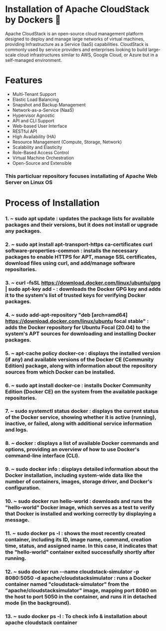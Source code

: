 # Installation of Apache CloudStack by Dockers 🐳

Apache CloudStack is an open-source cloud management platform designed to deploy and manage large networks of virtual machines, providing Infrastructure as a Service (IaaS) capabilities. CloudStack is commonly used by service providers and enterprises looking to build large-scale cloud infrastructures similar to AWS, Google Cloud, or Azure but in a self-managed environment.

# Features
<ul> 
     <li>Multi-Tenant Support</li> 
     <li>Elastic Load Balancing</li>
     <li>Snapshot and Backup Management</li>
     <li>Network-as-a-Service (NaaS)</li>
     <li>Hypervisor Agnostic</li>
     <li>API and CLI Support</li>
     <li>Web-based User Interface</li>
     <li>RESTful API</li>
     <li>High Availability (HA)</li>
     <li>Resource Management (Compute, Storage, Network)</li>
     <li>Scalability and Elasticity</li>
     <li>Role-Based Access Control</li>
     <li>Virtual Machine Orchestration</li>
     <li>Open-Source and Extensible</li>
</ul>

### This particluar repository focuses installating of Apache Web Server on Linux OS

# Process of Installation

### 1. ~ sudo apt update :  updates the package lists for available packages and their versions, but it does not install or upgrade any packages.

### 2. ~ sudo apt install apt-transport-https ca-certificates curl software-properties-common : installs the necessary packages to enable HTTPS for APT, manage SSL certificates, download files using curl, and add/manage software repositories.

### 3. ~ curl -fsSL https://download.docker.com/linux/ubuntu/gpg | sudo apt-key add -  : downloads the Docker GPG key and adds it to the system's list of trusted keys for verifying Docker packages.

### 4. ~ sudo add-apt-repository "deb [arch=amd64] https://download.docker.com/linux/ubuntu focal stable" : adds the Docker repository for Ubuntu Focal (20.04) to the system's APT sources for downloading and installing Docker packages.

### 5. ~ apt-cache policy docker-ce : displays the installed version (if any) and available versions of the Docker CE (Community Edition) package, along with information about the repository sources from which Docker can be installed.

### 6. ~ sudo apt install docker-ce : installs Docker Community Edition (Docker CE) on the system from the available package repositories.

### 7. ~ sudo systemctl status docker : displays the current status of the Docker service, showing whether it is active (running), inactive, or failed, along with additional service information and logs.

### 8. ~ docker : displays a list of available Docker commands and options, providing an overview of how to use Docker's command-line interface (CLI).

### 9. ~ sudo docker info : displays detailed information about the Docker installation, including system-wide data like the number of containers, images, storage driver, and Docker's configuration.

### 10. ~ sudo docker run hello-world : downloads and runs the "hello-world" Docker image, which serves as a test to verify that Docker is installed and working correctly by displaying a message.

### 11. ~ sudo docker ps -l : shows the most recently created container, including its ID, image name, command, creation time, status, and assigned name. In this case, it indicates that the "hello-world" container exited successfully shortly after running.

### 12. ~ sudo docker run --name cloudstack-simulator -p 8080:5050 -d apache/cloudstacksimulator : runs a Docker container named "cloudstack-simulator" from the "apache/cloudstacksimulator" image, mapping port 8080 on the host to port 5050 in the container, and runs it in detached mode (in the background).

### 13. ~ sudo docker ps -l : To check info & installation about apache cloudstack container 
